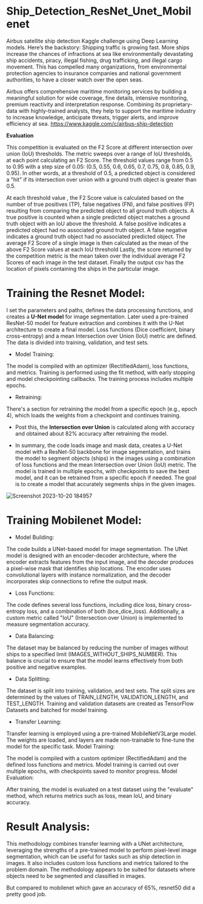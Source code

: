 # Ship_Detection_ResNet_Unet_Mobilenet
Airbus satellite ship detection Kaggle challenge using Deep Learning models. 
Here’s the backstory: Shipping traffic is growing fast. More ships increase the chances of infractions at sea like environmentally devastating ship accidents, piracy, illegal fishing, drug trafficking, and illegal cargo movement. This has compelled many organizations, from environmental protection agencies to insurance companies and national government authorities, to have a closer watch over the open seas.

Airbus offers comprehensive maritime monitoring services by building a meaningful solution for wide coverage, fine details, intensive monitoring, premium reactivity and interpretation response. Combining its proprietary-data with highly-trained analysts, they help to support the maritime industry to increase knowledge, anticipate threats, trigger alerts, and improve efficiency at sea.
https://www.kaggle.com/c/airbus-ship-detection

**Evaluation**

This competition is evaluated on the F2 Score at different intersection over union (IoU) thresholds. The metric sweeps over a range of IoU thresholds, at each point calculating an F2 Score. The threshold values range from 0.5 to 0.95 with a step size of 0.05: (0.5, 0.55, 0.6, 0.65, 0.7, 0.75, 0.8, 0.85, 0.9, 0.95). In other words, at a threshold of 0.5, a predicted object is considered a "hit" if its intersection over union with a ground truth object is greater than 0.5.

At each threshold value , the F2 Score value is calculated based on the number of true positives (TP), false negatives (FN), and false positives (FP) resulting from comparing the predicted object to all ground truth objects. A true positive is counted when a single predicted object matches a ground truth object with an IoU above the threshold. A false positive indicates a predicted object had no associated ground truth object. A false negative indicates a ground truth object had no associated predicted object. The average F2 Score of a single image is then calculated as the mean of the above F2 Score values at each IoU threshold
Lastly, the score returned by the competition metric is the mean taken over the individual average F2 Scores of each image in the test dataset.
Finally the output csv has the location of pixels containing the ships in the particular image.

# Training the Resnet Model:
I set the parameters and paths, defines the data processing functions, and creates a **U-Net model** for image segmentation.
Later used a pre-trained ResNet-50 model for feature extraction and combines it with the U-Net architecture to create a final model.
Loss functions (Dice coefficient, binary cross-entropy) and a mean Intersection over Union (IoU) metric are defined.
The data is divided into training, validation, and test sets.
- Model Training:
  
The model is compiled with an optimizer (RectifiedAdam), loss functions, and metrics.
Training is performed using the fit method, with early stopping and model checkpointing callbacks.
The training process includes multiple epochs.
- Retraining:
  
There's a section for retraining the model from a specific epoch (e.g., epoch 4), which loads the weights from a checkpoint and continues training.

- Post this, the **Intersection over Union** is calculated along with accuracy and obtained about 82% accuracy after retraining the model.

- In summary, the code loads image and mask data, creates a U-Net model with a ResNet-50 backbone for image segmentation, and trains the model to segment objects (ships) in the images using a combination of loss functions and the mean Intersection over Union (IoU) metric. The model is trained in multiple epochs, with checkpoints to save the best model, and it can be retrained from a specific epoch if needed. The goal is to create a model that accurately segments ships in the given images.

![Screenshot 2023-10-20 184957](https://github.com/supreetn/Ship_Detection_ResNet_Unet_Mobilenet/assets/84839204/3c80cf81-b2b5-4c32-b066-d464e78e8992)

# Training Mobilenet Model:
- Model Building:

The code builds a UNet-based model for image segmentation.
The UNet model is designed with an encoder-decoder architecture, where the encoder extracts features from the input image, and the decoder produces a pixel-wise mask that identifies ship locations.
The encoder uses convolutional layers with instance normalization, and the decoder incorporates skip connections to refine the output mask.
- Loss Functions:

The code defines several loss functions, including dice loss, binary cross-entropy loss, and a combination of both (bce_dice_loss).
Additionally, a custom metric called "IoU" (Intersection over Union) is implemented to measure segmentation accuracy.
- Data Balancing:

The dataset may be balanced by reducing the number of images without ships to a specified limit (IMAGES_WITHOUT_SHIPS_NUMBER). This balance is crucial to ensure that the model learns effectively from both positive and negative examples.
- Data Splitting:

The dataset is split into training, validation, and test sets. The split sizes are determined by the values of TRAIN_LENGTH, VALIDATION_LENGTH, and TEST_LENGTH.
Training and validation datasets are created as TensorFlow Datasets and batched for model training.
- Transfer Learning:

Transfer learning is employed using a pre-trained MobileNetV3Large model. The weights are loaded, and layers are made non-trainable to fine-tune the model for the specific task.
Model Training:

The model is compiled with a custom optimizer (RectifiedAdam) and the defined loss functions and metrics.
Model training is carried out over multiple epochs, with checkpoints saved to monitor progress.
Model Evaluation:

After training, the model is evaluated on a test dataset using the "evaluate" method, which returns metrics such as loss, mean IoU, and binary accuracy.

# Result Analysis:

This methodology combines transfer learning with a UNet architecture, leveraging the strengths of a pre-trained model to perform pixel-level image segmentation, which can be useful for tasks such as ship detection in images. It also includes custom loss functions and metrics tailored to the problem domain. The methodology appears to be suited for datasets where objects need to be segmented and classified in images.

But compared to mobilenet which gave an accuracy of 65%, resnet50 did a pretty good job. 


